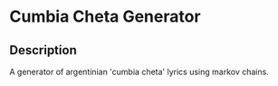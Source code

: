 # Cumbia Cheta Generator
## Description
A generator of argentinian 'cumbia cheta' lyrics using markov chains.

